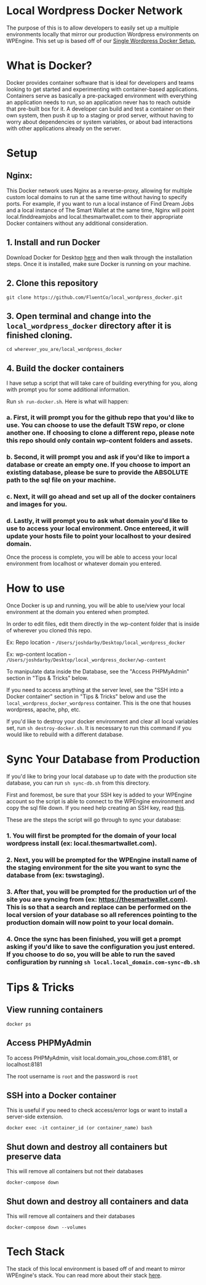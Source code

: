 # Local Wordpress Docker Network
The purpose of this is to allow developers to easily set up a multiple environments locally that mirror our production Wordpress environments on WPEngine. This set up is based off of our <a href="https://github.com/FluentCo/local_wordpress_docker" target="_blank">Single Wordpress Docker Setup.</a>

# What is Docker?
Docker provides container software that is ideal for developers and teams looking to get started and experimenting with container-based applications. Containers serve as basically a pre-packaged environment with everything an application needs to run, so an application never has to reach outside that pre-built box for it. A developer can build and test a container on their own system, then push it up to a staging or prod server, without having to worry about dependencies or system variables, or about bad interactions with other applications already on the server. 

# Setup

## Nginx:
This Docker network uses Nginx as a reverse-proxy, allowing for multiple custom local domains to run at the same time without having to specify ports. For example, if you want to run a local instance of Find Dream Jobs and a local instance of The Smart Wallet at the same time, Nginx will point local.finddreamjobs and local.thesmartwallet.com to their appropriate Docker containers without any additional consideration.

## 1. Install and run Docker
Download Docker for Desktop <a href="https://www.docker.com/get-started" target="_blank">here</a> and then walk through the installation steps. Once it is installed, make sure Docker is running on your machine.

## 2. Clone this repository
`git clone https://github.com/FluentCo/local_wordpress_docker.git`

## 3. Open terminal and change into the `local_wordpress_docker` directory after it is finished cloning.
`cd wherever_you_are/local_wordpress_docker`

## 4. Build the docker containers
I have setup a script that will take care of building everything for you, along with prompt you for some additional information. 

Run `sh run-docker.sh`. Here is what will happen:

### a. First, it will prompt you for the github repo that you'd like to use. You can choose to use the default TSW repo, or clone another one. If choosing to clone a different repo, please note this repo should only contain wp-content folders and assets.
### b. Second, it will prompt you and ask if you'd like to import a database or create an empty one. If you choose to import an existing database, please be sure to provide the ABSOLUTE path to the sql file on your machine.
### c. Next, it will go ahead and set up all of the docker containers and images for you.
### d. Lastly, it will prompt you to ask what domain you'd like to use to access your local environment. Once entereed, it will update your hosts file to point your localhost to your desired domain.

Once the process is complete, you will be able to access your local environment from localhost or whatever domain you entered.

# How to use
Once Docker is up and running, you will be able to use/view your local environment at the domain you entered when prompted.

In order to edit files, edit them directly in the wp-content folder that is inside of wherever you cloned this repo.

Ex: Repo location - `/Users/joshdarby/Desktop/local_wordpress_docker`

Ex: wp-content location - `/Users/joshdarby/Desktop/local_wordpress_docker/wp-content`

To manipulate data inside the Database, see the "Access PHPMyAdmin" section in "Tips & Tricks" below.

If you need to access anything at the server level, see the "SSH into a Docker container" section in "Tips & Tricks" below and
use the `local_wordpress_docker_wordpress` container. This is the one that houses wordpress, apache, php, etc.

If you'd like to destroy your docker environment and clear all local variables set, run `sh destroy-docker.sh`. It is necessary to run this command if you would like to rebuild with a different database.

# Sync Your Database from Production
If you'd like to bring your local database up to date with the production site database, you can run `sh sync-db.sh` from this directory.

First and foremost, be sure that your SSH key is added to your WPEngine account so the script is able to connect to the WPEngine environment and copy the sql file down. If you need help creating an SSH key, read <a href="https://secure.vexxhost.com/billing/knowledgebase/171/How-can-I-generate-SSH-keys-on-Mac-OS-X.html" target="_blank">this</a>.

These are the steps the script will go through to sync your database:

### 1. You will first be prompted for the domain of your local wordpress install (ex: local.thesmartwallet.com). 

### 2. Next, you will be prompted for the WPEngine install name of the staging environment for the site you want to sync the database from (ex: tswstaging). 

### 3. After that, you will be prompted for the production url of the site you are syncing from (ex: https://thesmartwallet.com). This is so that a search and replace can be performed on the local version of your database so all references pointing to the production domain will now point to your local domain. 

### 4. Once the sync has been finished, you will get a prompt asking if you'd like to save the configuration you just entered. If you choose to do so, you will be able to run the saved configuration by running `sh local.local_domain.com-sync-db.sh`

# Tips & Tricks

## View running containers
`docker ps`

## Access PHPMyAdmin
To access PHPMyAdmin, visit local.domain_you_chose.com:8181, or localhost:8181

The root username is `root` and the password is `root`

## SSH into a Docker container
This is useful if you need to check access/error logs or want to install a server-side extension.

`docker exec -it container_id (or container_name) bash`

## Shut down and destroy all containers but preserve data
This will remove all containers but not their databases

`docker-compose down`

## Shut down and destroy all containers and data
This will remove all containers and their databases

`docker-compose down --volumes`

# Tech Stack
The stack of this local environment is based off of and meant to mirror WPEngine's stack. You can read more about their stack <a href="https://wpengine.com/support/platform-settings/" target="_blank">here</a>.









